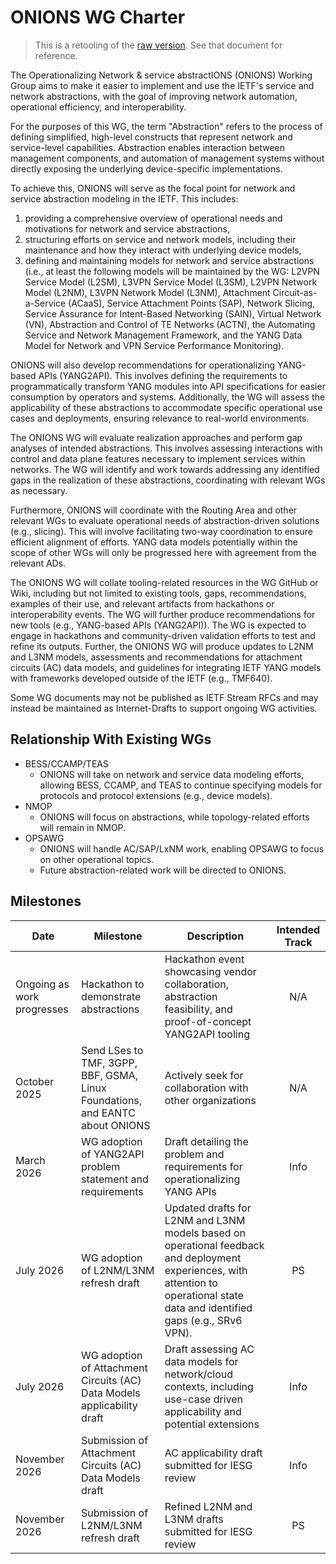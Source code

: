 # ONIONS WG Charter

> This is a retooling of the [raw version](onions-raw.md).  See that document for reference.

The Operationalizing Network & service abstractIONS (ONIONS) Working Group aims to make it easier to implement and use the IETF's service and network abstractions, with the goal of improving network automation, operational efficiency, and interoperability.

For the purposes of this WG, the term "Abstraction" refers to the process of defining simplified, high-level constructs that represent network and service-level capabilities. Abstraction enables interaction between management components, and automation of management systems without directly exposing the underlying device-specific implementations.

To achieve this, ONIONS will serve as the focal point for network and service abstraction modeling in the IETF. This includes:

1. providing a comprehensive overview of operational needs and motivations for network and service abstractions,
1. structuring efforts on service and network models, including their maintenance and how they interact with underlying device models,
1. defining and maintaining models for network and service abstractions (i.e., at least the following models will be maintained by the WG: L2VPN Service Model (L2SM), L3VPN Service Model (L3SM), L2VPN Network Model (L2NM), L3VPN Network Model (L3NM), Attachment Circuit-as-a-Service (ACaaS), Service Attachment Points (SAP), Network Slicing, Service Assurance for Intent-Based Networking (SAIN), Virtual Network (VN), Abstraction and Control of TE Networks (ACTN), the Automating Service and Network Management Framework, and the YANG Data Model for Network and VPN Service Performance Monitoring).

ONIONS will also develop recommendations for operationalizing YANG-based APIs (YANG2API). This involves defining the requirements to programmatically transform YANG modules into API specifications for easier consumption by operators and systems. Additionally, the WG will assess the applicability of these abstractions to accommodate specific operational use cases and deployments, ensuring relevance to real-world environments.

The ONIONS WG will evaluate realization approaches and perform gap analyses of intended abstractions. This involves assessing interactions with control and data plane features necessary to implement services within networks. The WG will identify and work towards addressing any identified gaps in the realization of these abstractions, coordinating with relevant WGs as necessary.

Furthermore, ONIONS will coordinate with the Routing Area and other relevant WGs to evaluate operational needs of abstraction-driven solutions (e.g., slicing). This will involve facilitating two-way coordination to ensure efficient alignment of efforts. YANG data models potentially within the scope of other WGs will only be progressed here with agreement from the relevant ADs.

The ONIONS WG will collate tooling-related resources in the WG GitHub or Wiki, including but not limited to existing tools, gaps, recommendations, examples of their use, and relevant artifacts from hackathons or interoperability events. The WG will further produce recommendations for new tools (e.g., YANG-based APIs (YANG2API)).  The WG is expected to engage in hackathons and community-driven validation efforts to test and refine its outputs. Further, the ONIONS WG will produce updates to L2NM and L3NM models, assessments and recommendations for attachment circuits (AC) data models, and guidelines for integrating IETF YANG models with frameworks developed outside of the IETF (e.g., TMF640).

Some WG documents may not be published as IETF Stream RFCs and may instead be maintained as Internet-Drafts to support ongoing WG activities.

## Relationship With Existing WGs

* BESS/CCAMP/TEAS
  * ONIONS will take on network and service data modeling efforts, allowing BESS, CCAMP, and TEAS to continue specifying models for protocols and protocol extensions (e.g., device models).
* NMOP
  * ONIONS will focus on abstractions, while topology-related efforts will remain in NMOP.
* OPSAWG
  * ONIONS will handle AC/SAP/LxNM work, enabling OPSAWG to focus on other operational topics.
  * Future abstraction-related work will be directed to ONIONS.

## Milestones

| Date                      | Milestone | Description | Intended Track |
|---------------------------|-----------| -------------|:--------------:|
| Ongoing as work progresses |Hackathon to demonstrate abstractions |Hackathon event showcasing vendor collaboration, abstraction feasibility, and proof-of-concept YANG2API tooling| N/A|
| October 2025              | Send LSes to TMF, 3GPP, BBF, GSMA, Linux Foundations, and EANTC about ONIONS | Actively seek for collaboration with other organizations|N/A|
| March 2026                | WG adoption of YANG2API problem statement and requirements | Draft detailing the problem and requirements for operationalizing YANG APIs| Info|
| July 2026                |WG adoption of L2NM/L3NM refresh draft |Updated drafts for L2NM and L3NM models based on operational feedback and deployment experiences, with attention to operational state data and identified gaps (e.g., SRv6 VPN).| PS|
| July 2026                |WG adoption of Attachment Circuits (AC) Data Models applicability draft |Draft assessing AC data models for network/cloud contexts, including use-case driven applicability and potential extensions| Info |
| November 2026            |Submission of Attachment Circuits (AC) Data Models draft|AC applicability draft submitted for IESG review| Info |
| November 2026            |Submission of L2NM/L3NM refresh draft|Refined L2NM and L3NM drafts submitted for IESG review| PS|
